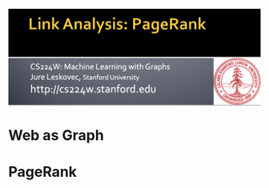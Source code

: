 ![image-20200331150907750](11_PageRank.assets/image-20200331150907750.png)



# Web as Graph

# PageRank